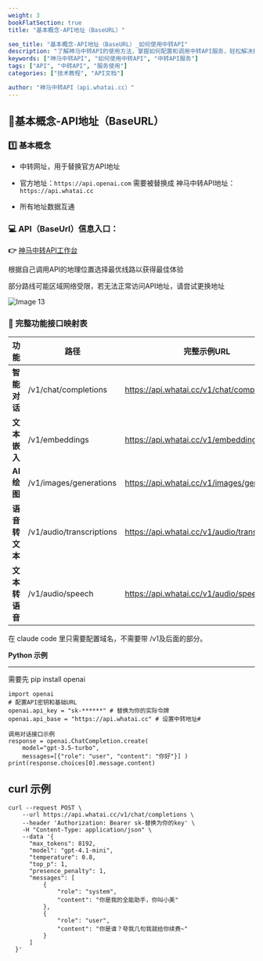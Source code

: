 ```yaml
---
weight: 3
bookFlatSection: true
title: "基本概念-API地址（BaseURL）"

seo_title: "基本概念-API地址（BaseURL）_如何使用中转API"
description: "了解神马中转API的使用方法，掌握如何配置和调用中转API服务，轻松解决接口调用难题。"
keywords: ["神马中转API", "如何使用中转API", "中转API服务"]
tags: ["API", "中转API", "服务使用"]
categories: ["技术教程", "API文档"]

author: "神马中转API（api.whatai.cc）"
---
```


## 📖基本概念-API地址（BaseURL）

### 1️⃣ 基本概念

*   中转网址，用于替换官方API地址

*   官方地址：`https://api.openai.com` 需要被替换成 神马中转API地址：`https://api.whatai.cc`

*   所有地址数据互通

### **💻 API（BaseUrl）信息入口：**


**👉** [神马中转API工作台](https://api.whatai.cc/dashboard)

根据自己调用API的地理位置选择最优线路以获得最佳体验

部分路线可能区域网络受限，若无法正常访问API地址，请尝试更换地址

![Image 13](https://pic2.imgdd.cc/item/68cb9060fcdff6548300a561.png)



### **🔌 完整功能接口映射表**

| **功能** | **路径** | **完整示例URL** |
| --- | --- | --- |
| **智能对话** | /v1/chat/completions | https://api.whatai.cc/v1/chat/completions  |
| **文本嵌入** | /v1/embeddings | https://api.whatai.cc/v1/embeddings |
| **AI绘图** | /v1/images/generations |https://api.whatai.cc/v1/images/generations |
| **语音转文本** | /v1/audio/transcriptions | https://api.whatai.cc/v1/audio/transcriptions |
| **文本转语音** | /v1/audio/speech | https://api.whatai.cc/v1/audio/speech |

在 claude code 里只需要配置域名，不需要带 /v1及后面的部分。

**Python 示例**

----------------------------------------------------------------------------------------------------------------------------------------------------------------------------------------------------------

需要先 pip install openai
```
import openai 
# 配置API密钥和基础URL 
openai.api_key = "sk-******" # 替换为你的实际令牌 
openai.api_base = "https://api.whatai.cc" # 设置中转地址# 

调用对话接口示例 
response = openai.ChatCompletion.create( 
    model="gpt-3.5-turbo",
    messages=[{"role": "user", "content": "你好"}] ) 
print(response.choices[0].message.content)
```
**curl 示例**
-----------
```
curl --request POST \
    --url https://api.whatai.cc/v1/chat/completions \
    --header 'Authorization: Bearer sk-替换为你的key' \
    -H "Content-Type: application/json" \
    --data '{
      "max_tokens": 8192,
      "model": "gpt-4.1-mini",
      "temperature": 0.8,
      "top_p": 1,
      "presence_penalty": 1,
      "messages": [
          {
              "role": "system",
              "content": "你是我的全能助手，你叫小美"
          },
          {
              "role": "user",
              "content": "你是谁？夸我几句我就给你续费~"
          }
      ]
  }'
```


